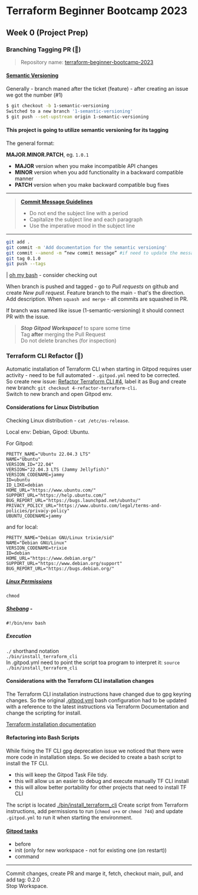 # Terraform Beginner Bootcamp 2023

## Week 0 (Project Prep)

### Branching Tagging PR (:mage:)

> Repository name: [terraform-beginner-bootcamp-2023](https://github.com/feleck/terraform-beginner-bootcamp-2023)

#### [Semantic Versioning](https://semver.org/spec/v2.0.0.html)

Generally - branch maned after the ticket (feature) - after creating an issue we got the number (#1)

```bash
$ git checkout -b 1-semantic-versioning
Switched to a new branch '1-semantic-versioning'
$ git push --set-upstream origin 1-semantic-versioning
```

#### This project is going to utilize semantic versioning for its tagging

The general format:
  
  **MAJOR.MINOR.PATCH**, eg. `1.0.1`

- **MAJOR** version when you make incompatible API changes
- **MINOR** version when you add functionality in a backward compatible manner
- **PATCH** version when you make backward compatible bug fixes

----
> [**Commit Message Guidelines**](https://gist.github.com/robertpainsi/b632364184e70900af4ab688decf6f53)
>
> - Do not end the subject line with a period
> - Capitalize the subject line and each paragraph
> - Use the imperative mood in the subject line

----

```bash
git add .
git commit -m 'Add documentation for the semantic versioning'
git commit --amend -m “new commit message” #if need to update the message
git tag 0.1.0
git push --tags
```

| [oh my bash](https://github.com/ohmybash/oh-my-bash) - consider checking out

When branch is pushed and tagged - go to *Pull requests* on github and create *New pull request*. Feature branch to the main - that's the direction. Add description. When `squash and merge` - all commits are squashed in PR.

If branch was named like issue (1-semantic-versioning) it should connect PR with the issue.

> ***Stop Gitpod Workspace!*** to spare some time  
> Tag **after** merging the Pull Request  
> Do not delete branches (for inspection)

### Terraform CLI Refactor (:mage:)

Automatic installation of Terraform CLI when starting in Gitpod requires user activity - need to be full automated - `.gitpod.yml` need to be corrected.  
So create new issue: [Refactor Terraform CLI #4](https://github.com/feleck/terraform-beginner-bootcamp-2023/issues/4), label it as Bug and create new branch: `git checkout 4-refactor-terraform-cli`.  
Switch to new branch and open Gitpod env.  

#### Considerations for Linux Distribution

Checking Linux distribution - `cat /etc/os-release`.  

Local env: Debian, Gipod: Ubuntu.  

For Gitpod:

```shell
PRETTY_NAME="Ubuntu 22.04.3 LTS"
NAME="Ubuntu"
VERSION_ID="22.04"
VERSION="22.04.3 LTS (Jammy Jellyfish)"
VERSION_CODENAME=jammy
ID=ubuntu
ID_LIKE=debian
HOME_URL="https://www.ubuntu.com/"
SUPPORT_URL="https://help.ubuntu.com/"
BUG_REPORT_URL="https://bugs.launchpad.net/ubuntu/"
PRIVACY_POLICY_URL="https://www.ubuntu.com/legal/terms-and-policies/privacy-policy"
UBUNTU_CODENAME=jammy
```

and for local:

```shell
PRETTY_NAME="Debian GNU/Linux trixie/sid"
NAME="Debian GNU/Linux"
VERSION_CODENAME=trixie
ID=debian
HOME_URL="https://www.debian.org/"
SUPPORT_URL="https://www.debian.org/support"
BUG_REPORT_URL="https://bugs.debian.org/"
```

##### [Linux Permissions](https://en.wikipedia.org/wiki/Chmod)

`chmod`

##### [Shebang](https://en.wikipedia.org/wiki/Shebang_(Unix)) -  

`#!/bin/env bash`

##### Execution

`./` shorthand notation  
`./bin/install_terraform_cli`  
In .gitpod.yml need to point the script toa program to interpret it: `source ./bin/install_terraform_cli`  

#### Considerations with the Terraform CLI installation changes

The Terraform CLI installation instructions have changed due to gpg keyring changes. So the original [.gitpod.yml](.gitpod.yml) bash configuration had to be updated with a reference to the latest instructions via Terraform Documentation and change the scripting for install.

[Terraform installation documentation](https://developer.hashicorp.com/terraform/tutorials/aws-get-started/install-cli)  

#### Refactoring into Bash Scripts

While fixing the TF CLI gpg deprecation issue we noticed that there were more code in installation steps. So we decided to create a bash script to install the TF CLI.  

- this will keep the Gitpod Task File tidy.
- this will allow us an easier to debug and execute manually TF CLI install
- this will allow better portability for other projects that need to install TF CLI

The script is located [./bin/install_terraform_cli](./bin/install_terraform_cli)
Create script from Terraform instructions, add permissions to run (`chmod u+x` or `chmod 744`) and update `.gitpod.yml` to run it when starting the environment.  

#### [Gitpod tasks](https://gitpod.io/docs/configure/workspaces/tasks)

- before
- init (only for new workspace - not for existing one (on restart))
- command

----

Commit changes, create PR and marge it, fetch, checkout main, pull, and add tag: 0.2.0  
Stop Workspace.
